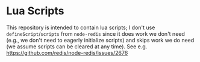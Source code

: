 # Lua Scripts

This repository is intended to contain lua scripts; I don't use
`defineScript`/`scripts` from `node-redis` since it does work we don't need
(e.g., we don't need to eagerly initialize scripts) and skips work we do need
(we assume scripts can be cleared at any time). See e.g.
https://github.com/redis/node-redis/issues/2676
